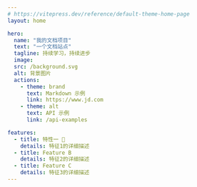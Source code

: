```yaml
---
# https://vitepress.dev/reference/default-theme-home-page
layout: home

hero:
  name: "我的文档项目"
  text: "一个文档站点"
  tagline: 持续学习，持续进步
  image:
  src: /background.svg
  alt: 背景图片
  actions:
    - theme: brand
      text: Markdown 示例
      link: https://www.jd.com
    - theme: alt
      text: API 示例
      link: /api-examples

features:
  - title: 特性一 🎇
    details: 特征1的详细描述
  - title: Feature B
    details: 特征2的详细描述
  - title: Feature C
    details: 特征3的详细描述
---
```


